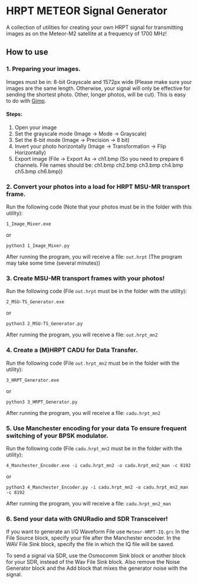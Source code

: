 # HRPT METEOR Signal Generator
A collection of utilities for creating your own HRPT signal for transmitting images as on the Meteor-M2 satellite at a frequency of 1700 MHz!
## How to use
### 1. Preparing your images. 
Images must be in: 8-bit Grayscale and 1572px wide (Please make sure your images are the same length. Otherwise, your signal will only be effective for sending the shortest photo. Other, longer photos, will be cut).
This is easy to do with [Gimp](https://www.gimp.org).
#### Steps:
1. Open your image
2. Set the grayscale mode (Image -> Mode -> Grayscale)
3. Set the 8-bit mode (Image -> Precision -> 8 bit)
4. Invert your photo horizontally (Image -> Transformation -> Flip Horizontally)
5. Export image (File -> Export As -> ch1.bmp (So you need to prepare 6 channels. File names should be: ch1.bmp ch2.bmp ch3.bmp ch4.bmp ch5.bmp ch6.bmp))
### 2. Convert your photos into a load for HRPT MSU-MR transport frame.
Run the following code (Note that your photos must be in the folder with this utility):
```
1_Image_Mixer.exe
```
or
```
python3 1_Image_Mixer.py
```
After running the program, you will receive a file: ```out.hrpt``` (The program may take some time (several minutes))

### 3. Create MSU-MR transport frames with your photos!
Run the following code (File ```out.hrpt``` must be in the folder with the utility):
```
2_MSU-TS_Generator.exe
```
or
```
python3 2_MSU-TS_Generator.py
```
After running the program, you will receive a file: ```out.hrpt_mn2```

### 4. Create a (M)HRPT CADU for Data Transfer.
Run the following code (File ```out.hrpt_mn2``` must be in the folder with the utility):
```
3_HRPT_Generator.exe
```
or
```
python3 3_HRPT_Generator.py
```
After running the program, you will receive a file: ```cadu.hrpt_mn2```

### 5. Use Manchester encoding for your data To ensure frequent switching of your BPSK modulator.
Run the following code (File ```cadu.hrpt_mn2``` must be in the folder with the utility):
```
4_Manchester_Encoder.exe -i cadu.hrpt_mn2 -o cadu.hrpt_mn2_man -c 8192
```
or
```
python3 4_Manchester_Encoder.py -i cadu.hrpt_mn2 -o cadu.hrpt_mn2_man -c 8192
```
After running the program, you will receive a file: ```cadu.hrpt_mn2_man```

### 6. Send your data with GNURadio and SDR Transceiver!
If you want to generate an I/Q Waveform File use ```Meteor-HRPT-IQ.grc```
In the File Source block, specify your file after the Manchester encoder. In the WAV File Sink block, specify the file in which the IQ file will be saved. 

To send a signal via SDR, use the Osmocomm Sink block or another block for your SDR, instead of the Wav File Sink block. Also remove the Noise Generator block and the Add block that mixes the generator noise with the signal.
